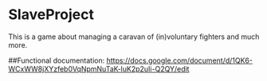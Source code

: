 # SlaveProject

This is a game about managing a caravan of (in)voluntary fighters and much more.

##Functional documentation:
https://docs.google.com/document/d/1QK6-WCxWW8jXYzfeb0VqNpmNuTaK-luK2p2uIi-Q2QY/edit
